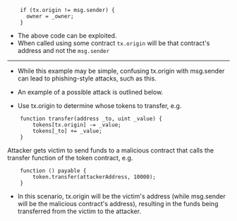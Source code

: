 ```solidity
    if (tx.origin != msg.sender) {
      owner = _owner;
    }
```

-   The above code can be exploited.
-   When called using some contract `tx.origin` will be that contract's address and not the `msg.sender`

---

-   While this example may be simple, confusing tx.origin with msg.sender can lead to phishing-style attacks, such as this.

-   An example of a possible attack is outlined below.

-   Use tx.origin to determine whose tokens to transfer, e.g.

```
    function transfer(address _to, uint _value) {
        tokens[tx.origin] -= _value;
        tokens[_to] += _value;
    }
```

Attacker gets victim to send funds to a malicious contract that calls the transfer function of the token contract, e.g.

```
    function () payable {
        token.transfer(attackerAddress, 10000);
    }
```

-   In this scenario, tx.origin will be the victim's address (while msg.sender will be the malicious contract's address), resulting in the funds being transferred from the victim to the attacker.
